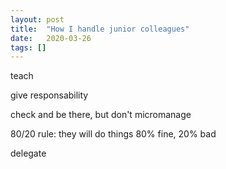```yaml
---
layout: post
title:  "How I handle junior colleagues"
date:   2020-03-26
tags: []
---
```


teach

give responsability

check and be there, but don't micromanage

80/20 rule: they will do things 80% fine, 20% bad

delegate

